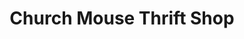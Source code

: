 ---
title: "Church Mouse Thrift Shop"
url: /newton-falls/church-mouse-thrift-shop/
shop: charity
---
